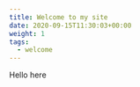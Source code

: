 ```yaml
---
title: Welcome to my site
date: 2020-09-15T11:30:03+00:00
weight: 1
tags:
  - welcome
---
```

Hello here